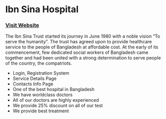 # Ibn Sina Hospital

### [Visit Website](https://evan-ibn-sina-hospital.netlify.app/)

The Ibn Sina Trust started its journey in June 1980 with a noble
vision “To serve the humanity”. The trust has agreed upon to provide
healthcare service to the people of Bangladesh at affordable cost.
At the early of its commencement, few dedicated social workers of
Bangladesh came together and had been united with a strong
determination to serve people of the country, the compatriots.

- Login, Registration System
- Service Details Page
- Contacts Info Page
- One of the best hospital in Bangladesh
- We have worldclass doctors
- All of our doctors are highly experienced
- We provide 25% discount on all of our test
- We provide best treatment
